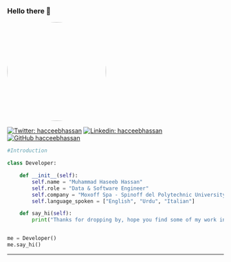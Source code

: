### Hello there 👋

<img
  style="border-radius: 50%"
  align="center"
  src="https://media.giphy.com/media/qgQUggAC3Pfv687qPC/giphy.gif"
  width="230"
/>


[![Twitter: hacceebhassan](https://img.shields.io/twitter/follow/hacceebhassan?style=social)](https://twitter.com/hacceebhassan)
[![Linkedin: hacceebhassan](https://img.shields.io/badge/-hacceebhassan-blue?style=flat-square&logo=Linkedin&logoColor=white&link=https://www.linkedin.com/in/thaianebraga/)](https://www.linkedin.com/in/hacceebhassan/)
[![GitHub hacceebhassan](https://img.shields.io/github/followers/hacceebhassan?label=follow&style=social)](https://github.com/hacceebhassan)


```python
#Introduction

class Developer:

    def __init__(self):
        self.name = "Muhammad Haseeb Hassan"
        self.role = "Data & Software Engineer"
        self.company = "Moxoff Spa - Spinoff del Polytechnic University of Milan"
        self.language_spoken = ["English", "Urdu", "Italian"]

    def say_hi(self):
        print("Thanks for dropping by, hope you find some of my work interesting.")


me = Developer()
me.say_hi()
```

---
